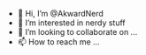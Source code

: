 - 👋 Hi, I’m @AkwardNerd
- 👀 I’m interested in nerdy stuff
- 💞️ I’m looking to collaborate on ...
- 📫 How to reach me ...
